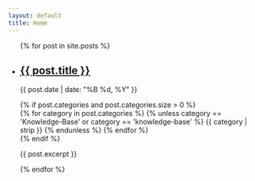 ```yaml
---
layout: default
title: Home
---
```


<ul class="kb-post-list">
  {% for post in site.posts %}
    <li>
      <h2>
        <a href="{{ post.url | relative_url }}">
          {{ post.title }}
        </a>
      </h2>
      <p class="kb-post-meta">{{ post.date | date: "%B %d, %Y" }}</p>
      {% if post.categories and post.categories.size > 0 %}
        <div class="kb-post-categories">
          {% for category in post.categories %}
            {% unless category == 'Knowledge-Base' or category == 'knowledge-base' %}
              <span class="kb-category-tag">{{ category | strip }}</span>
            {% endunless %}
          {% endfor %}
        </div>
      {% endif %}
      <p>{{ post.excerpt }}</p>
    </li>
  {% endfor %}
</ul>
